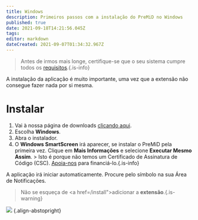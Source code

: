```yaml
---
title: Windows
description: Primeiros passos com a instalação do PreMiD no Windows
published: true
date: 2021-09-18T14:21:56.045Z
tags: 
editor: markdown
dateCreated: 2021-09-07T01:34:32.967Z
---
```


> Antes de irmos mais longe, certifique-se que o seu sistema cumpre todos os [requisitos](/install/requirements).{.is-info}

A instalação da aplicação é muito importante, uma vez que a extensão não consegue fazer nada por si mesma.

# Instalar
1. Vai à nossa página de downloads [clicando aqui](https://premid.app/downloads).
2. Escolha **Windows**.
3. Abra o instalador.
4. O **Windows SmartScreen** irá aparecer, se instalar o PreMiD pela primeira vez. Clique em **Mais Informações** e selecione **Executar Mesmo Assim**. > Isto é porque não temos um Certificado de Assinatura de Código (CSC). [Apoia-nos](https://www.patreon.com/Timeraa) para financiá-lo.{.is-info}

A aplicação irá iniciar automaticamente. Procure pelo símbolo na sua Área de Notificações.

> Não se esqueça de <a href=/install">adicionar a **extensão**</a>.{.is-warning}

![](https://a.icons8.com/djxbtnYm/GBjHDS/svg.svg) {.align-abstopright}